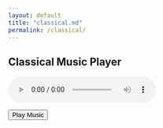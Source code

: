 ```yaml
---
layout: default
title: "classical.md"
permalink: /classical/
---
```


<!-- Classical Music Player -->
<h2>Classical Music Player</h2>

<audio id="bg-music" controls>
  <source src="assets/music/PianoConcerto.ogg" type="audio/ogg">
  Your browser does not support the audio element.
</audio>

<button id="play-button" onclick="playMusic()">Play Music</button>

<p id="error-message" style="color: red; display: none;">Error loading audio file. Please check that the file exists at the correct path.</p>

<script>
  function playMusic() {
    const audio = document.getElementById('bg-music');
    const errorMsg = document.getElementById('error-message');
    
    // Try to play and catch any errors
    audio.play().catch(error => {
      console.error("Audio playback error:", error);
      errorMsg.style.display = "block";
    });
  }
  
  // Check if audio file is available
  document.getElementById('bg-music').addEventListener('error', function() {
    document.getElementById('error-message').style.display = "block";
  });
</script>
